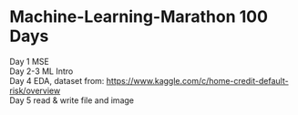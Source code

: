 # Machine-Learning-Marathon 100 Days
Day 1 MSE  
Day 2-3 ML Intro  
Day 4 EDA, dataset from: https://www.kaggle.com/c/home-credit-default-risk/overview  
Day 5 read & write file and image  
